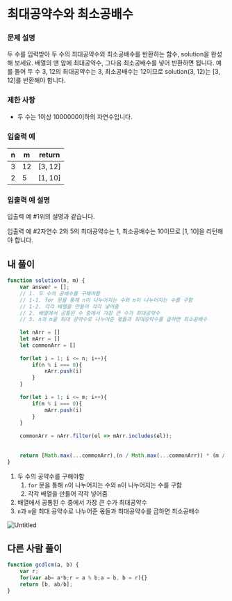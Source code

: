 # 최대공약수와 최소공배수

### **문제 설명**

두 수를 입력받아 두 수의 최대공약수와 최소공배수를 반환하는 함수, solution을 완성해 보세요. 배열의 맨 앞에 최대공약수, 그다음 최소공배수를 넣어 반환하면 됩니다. 예를 들어 두 수 3, 12의 최대공약수는 3, 최소공배수는 12이므로 solution(3, 12)는 [3, 12]를 반환해야 합니다.

### 제한 사항

- 두 수는 1이상 1000000이하의 자연수입니다.

### 입출력 예

| n | m | return |
| --- | --- | --- |
| 3 | 12 | [3, 12] |
| 2 | 5 | [1, 10] |

### 입출력 예 설명

입출력 예 #1위의 설명과 같습니다.

입출력 예 #2자연수 2와 5의 최대공약수는 1, 최소공배수는 10이므로 [1, 10]을 리턴해야 합니다.

## 내 풀이

```jsx
function solution(n, m) {
    var answer = [];
    // 1. 두 수의 공배수를 구해야함
    // 1-1. for 문을 통해 n이 나누어지는 수와 m이 나누어지는 수를 구함
    // 1-2. 각각 배열을 만들어 각각 넣어줌
    // 2. 배열에서 공통된 수 중에서 가장 큰 수가 최대공약수
    // 3. n과 m을 최대 공약수로 나누어준 몫들과 최대공약수를 곱하면 최소공배수
    
    let nArr = []
    let mArr = []
    let commonArr = []
    
    for(let i = 1; i <= n; i++){
        if(n % i === 0){
            nArr.push(i)
        }
    }
    
    for(let i = 1; i <= m; i++){
        if(m % i === 0){
            mArr.push(i)
        }
    }
    
    commonArr = nArr.filter(el => mArr.includes(el));
    
    
    return [Math.max(...commonArr),(n / Math.max(...commonArr)) * (m / Math.max(...commonArr)) * Math.max(...commonArr)];
}
```

1. 두 수의 공약수를 구해야함
    1. `for` 문을 통해 `n`이 나누어지는 수와 `m`이 나누어지는 수를 구함
    2. 각각 배열을 만들어 각각 넣어줌
2. 배열에서 공통된 수 중에서 가장 큰 수가 최대공약수
3. `n`과 `m`을 최대 공약수로 나누어준 몫들과 최대공약수를 곱하면 최소공배수

![Untitled](https://s3-us-west-2.amazonaws.com/secure.notion-static.com/94ab3876-51a3-4b2b-92c6-844d416a6d62/Untitled.png)

## 다른 사람 풀이

```jsx
function gcdlcm(a, b) {
    var r;
    for(var ab= a*b;r = a % b;a = b, b = r){}
    return [b, ab/b];
}
```